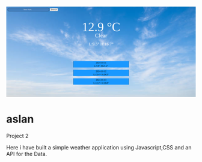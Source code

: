 
![WeaatherHomepage](./WeaatherHomepage.png)

# aslan
Project 2

Here i have built a simple weather application using Javascript,CSS and an API for the Data.
